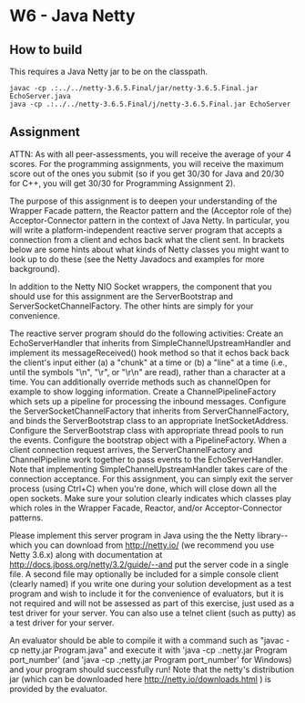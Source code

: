 # W6 - Java Netty

## How to build
This requires a Java Netty jar to be on the classpath.
```
javac -cp .:../../netty-3.6.5.Final/jar/netty-3.6.5.Final.jar EchoServer.java
java -cp .:../../netty-3.6.5.Final/j/netty-3.6.5.Final.jar EchoServer
```

## Assignment
ATTN: As with all peer-assessments, you will receive the average of your 4 scores.  For the programming assignments, you will receive the maximum score out of the ones you submit (so if you get 30/30 for Java and 20/30 for C++, you will get 30/30 for Programming Assignment 2).   

The purpose of this assignment is to deepen your understanding of the Wrapper Facade pattern, the Reactor pattern and the (Acceptor role of the) Acceptor-Connector pattern in the context of Java Netty. In particular, you will write a platform-independent reactive server program that accepts a connection from a client and echos back what the client sent. In brackets below are some hints about what kinds of Netty classes you might want to look up to do these (see the Netty Javadocs and examples for more background).

In addition to the Netty NIO Socket wrappers, the component that you should use for this assignment are the ServerBootstrap and ServerSocketChannelFactory. The other hints are simply for your convenience.

The reactive server program should do the following activities:
Create an EchoServerHandler that inherits from SimpleChannelUpstreamHandler and implement its messageReceived() hook method so that it echos back back the client's input either (a) a "chunk" at a time or (b) a "line" at a time (i.e., until the symbols "\n", "\r", or "\r\n" are read), rather than a character at a time.   You can additionally override methods such as channelOpen for example to show logging information.
Create a ChannelPipelineFactory which sets up a pipeline for processing the inbound messages.
Configure the ServerSocketChannelFactory that inherits from ServerChannelFactory, and binds the ServerBootstrap class to an appropriate InetSocketAddress.
Configure the ServerBootstrap class with appropriate thread pools to run the events. Configure the bootstrap object with a PipelineFactory.
When a client connection request arrives, the ServerChannelFactory and ChannelPipeline work together to pass events to the EchoServerHandler.
Note that implementing SimpleChannelUpstreamHandler takes care of the connection acceptance.
For this assignment, you can simply exit the server process (using Ctrl+C) when you're done, which will close down all the open sockets. 
Make sure your solution clearly indicates which classes play which roles in the Wrapper Facade, Reactor, and/or Acceptor-Connector patterns. 

Please implement this server program in Java using the the Netty library--which you can download from http://netty.io/ (we recommend you use Netty 3.6.x) along with  documentation at http://docs.jboss.org/netty/3.2/guide/--and put the server code in a single file.  A second file may optionally be included for a simple console client (clearly named) if you write one during your solution development as a test program and wish to include it for the convenience of evaluators, but it is not required and will not be assessed as part of this exercise, just used as a test driver for your server.  You can also use a telnet client (such as putty) as a test driver for your server. 

An evaluator should be able to compile it with a command such as "javac -cp netty.jar Program.java"  and execute it with 'java -cp .:netty.jar Program port_number' (and 'java -cp .;netty.jar Program port_number' for Windows) and your program should successfully run! Note that the netty's distribution jar (which can be downloaded here http://netty.io/downloads.html ) is provided by the evaluator.
